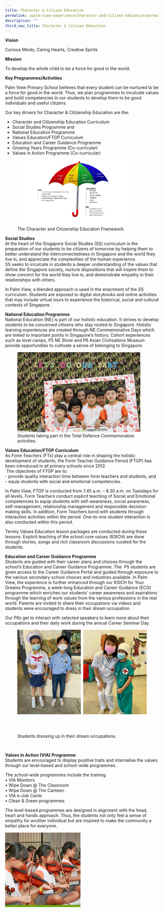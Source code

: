 ```yaml
---
title: Character & Citizen Education
permalink: /palm-view-experience/Character-and-Citizen-Education/permalink/
description: ""
third_nav_title: Character & Citizen Education
---
```

**Vision**

Curious Minds, Caring Hearts, Creative Spirits

**Mission** 

To develop the whole child to be a force for good in the world.

**Key Programmes/Activities** 

Palm View Primary School believes that every student can be nurtured to be a force for good in the world. Thus, we plan programmes to inculcate values and build competencies in our students to develop them to be good individuals and useful citizens.

Our key drivers for Character & Citizenship Education are the: <br>
* Character and Citizenship Education Curriculum
* Social Studies Programme and
* National Education Programme
* Values Education/FTGP Curriculum
* Education and Career Guidance Programme
* Growing Years Programme (Co-curricular)
* Values in Action Programme (Co-curricular)

<figure>
<img src="/images/Slide1.jpg" style="width:90%">
<figcaption>The Character and Citizenship Education Framework.
 </figcaption>
</figure>

**Social Studies** <br>
At the heart of the Singapore Social Studies (SS) curriculum is the preparation of our students to be citizens of tomorrow by helping them to better understand the interconnectedness in Singapore and the world they live in, and appreciate the complexities of the human experience. <br>
SS seeks to inculcate in students a deeper understanding of the values that define the Singapore society, nurture dispositions that will inspire them to show concern for the world they live in, and demonstrate empathy in their relationships with others.

In Palm View, a blended approach is used in the enactment of the SS curriculum. Students are exposed to digital storybooks and online activities that may include virtual tours to experience the historical, social and cultural contexts of Singapore.

**National Education Programme** <br>
National Education (NE) is part of our holistic education. It strives to develop students to be concerned citizens who stay rooted to Singapore. Holistic learning experiences are created through NE Commemorative Days which are linked to important points in Singapore’s history. Cohort experiences such as level camps, P5 NE Show and P6 Asian Civilisations Museum provide opportunities to cultivate a sense of belonging to Singapore.

<figure>
<img src="/images/NE Commemorative.jpg" style="width:95%">
<figcaption>Students taking part in the Total Defence Commemoration activities.
 </figcaption>
</figure>

**Values Education/FTGP Curriculum** <br>
As Form Teachers (FTs) play a central role in shaping the holistic development of students, the Form Teacher Guidance Period (FTGP) has been introduced in all primary schools since 2012. <br>
 The objectives of FTGP are to: <br>
\- provide quality interaction time between form teachers and students, and <br>
\- equip students with social and emotional competencies.

In Palm View, FTGP is conducted from 7.45 a.m. – 8.30 a.m. on Tuesdays for all levels. Form Teachers conduct explicit teaching of Social and Emotional competencies to equip students with self-awareness, social awareness, self-management, relationship management and responsible decision-making skills. In addition, Form Teachers bond with students through interaction activities within the period. One-to-one student interaction is also conducted within this period.

Termly Values Education lesson packages are conducted during these lessons. Explicit teaching of the school core values (R3ICH) are done through stories, songs and rich classroom discussions curated for the students.

**Education and Career Guidance Programme** <br>
Students are guided with their career plans and choices through the school’s Education and Career Guidance Programme. The  P5 students are given access to the Career Guidance Portal and guided through exposure to the various secondary school choices and industries available. In Palm View, the experience is further enhanced through our R3ICH for Your Dreams Programme, a week-long Education and Career Guidance (ECG) programme which enriches our students’ career awareness and aspirations through the learning of work values from the various professions in the real world. Parents are invited to share their occupations via videos and students were encouraged to dress in their dream occupation.

Our P6s get to interact with selected speakers to learn more about their occupations and their daily work during the annual Career Seminar Day.

<figure>
<img src="/images/R3ich for Your Dream.jpeg" style="width:49%" align=left>
<img src="/images/R3ich for your dream3.jpeg" style="width:49%" align=right>
	<br><br><br><br><br><br><br><br><br><br><br><br><br><br><br><br><br><br><br><br>
<figcaption>Students dressing up in their dream occupations.
 </figcaption>
</figure>

<br clear="left">

**Values in Action (VIA) Programme** <br>
Students are encouraged to display positive traits and internalise the values through our level-based and school-wide programmes. 

The school-wide programmes include the training <br>
• VIA Monitors <br>
• Wipe Down @ The Classroom <br>
• Wipe Down @ The Canteen <br>
• VIA e-Job Cards <br>
• Clean & Green programmes

The level-based programmes are designed in alignment with the head, heart and hands approach. Thus, the students not only feel a sense of empathy for another individual but are inspired to make the community a better place for everyone.

<img src="/images/photo_6278328153743143275_m.jpg" style="width:49%" align=left> <br clear="left">
